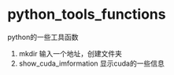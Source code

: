 # python_tools_functions
 python的一些工具函数
1. mkdir   输入一个地址，创建文件夹
2. show_cuda_imformation    显示cuda的一些信息
